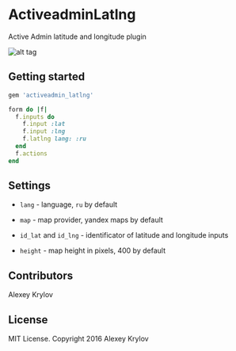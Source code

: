 # ActiveadminLatlng

Active Admin latitude and longitude plugin

![alt tag](https://raw.githubusercontent.com/forsaken1/activeadmin-latlng/master/aa_latlng.png)



## Getting started

```ruby
gem 'activeadmin_latlng'
```

```ruby
form do |f|
  f.inputs do
    f.input :lat
    f.input :lng
    f.latlng lang: :ru
  end
  f.actions
end
```



## Settings

* `lang` - language, `ru` by default

* `map` - map provider, yandex maps by default

* `id_lat` and `id_lng` - identificator of latitude and longitude inputs

* `height` - map height in pixels, 400 by default



## Contributors

Alexey Krylov

## License

MIT License. Copyright 2016 Alexey Krylov
